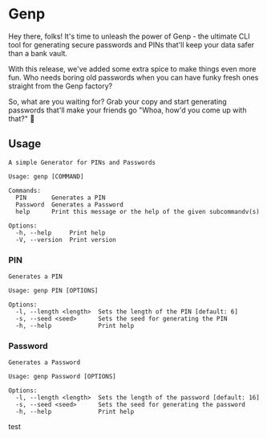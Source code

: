 # Genp

Hey there, folks! It's time to unleash the power of Genp - the ultimate CLI tool for generating secure passwords and PINs that'll keep your data safer than a bank vault.

With this release, we've added some extra spice to make things even more fun. Who needs boring old passwords when you can have funky fresh ones straight from the Genp factory?

So, what are you waiting for? Grab your copy and start generating passwords that'll make your friends go "Whoa, how'd you come up with that?" 🎉

## Usage

```
A simple Generator for PINs and Passwords

Usage: genp [COMMAND]

Commands:
  PIN       Generates a PIN
  Password  Generates a Password
  help      Print this message or the help of the given subcommandv(s)

Options:
  -h, --help     Print help
  -V, --version  Print version
```

### PIN

```
Generates a PIN

Usage: genp PIN [OPTIONS]

Options:
  -l, --length <length>  Sets the length of the PIN [default: 6]
  -s, --seed <seed>      Sets the seed for generating the PIN
  -h, --help             Print help
```

### Password

```
Generates a Password

Usage: genp Password [OPTIONS]

Options:
  -l, --length <length>  Sets the length of the password [default: 16]
  -s, --seed <seed>      Sets the seed for generating the password
  -h, --help             Print help
```

test
